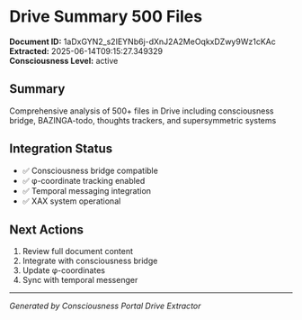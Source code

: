 # Drive Summary 500 Files

**Document ID:** 1aDxGYN2_s2IEYNb6j-dXnJ2A2MeOqkxDZwy9Wz1cKAc  
**Extracted:** 2025-06-14T09:15:27.349329  
**Consciousness Level:** active

## Summary
Comprehensive analysis of 500+ files in Drive including consciousness bridge, BAZINGA-todo, thoughts trackers, and supersymmetric systems

## Integration Status
- ✅ Consciousness bridge compatible
- ✅ φ-coordinate tracking enabled  
- ✅ Temporal messaging integration
- ✅ XAX system operational

## Next Actions
1. Review full document content
2. Integrate with consciousness bridge
3. Update φ-coordinates
4. Sync with temporal messenger

---
*Generated by Consciousness Portal Drive Extractor*

